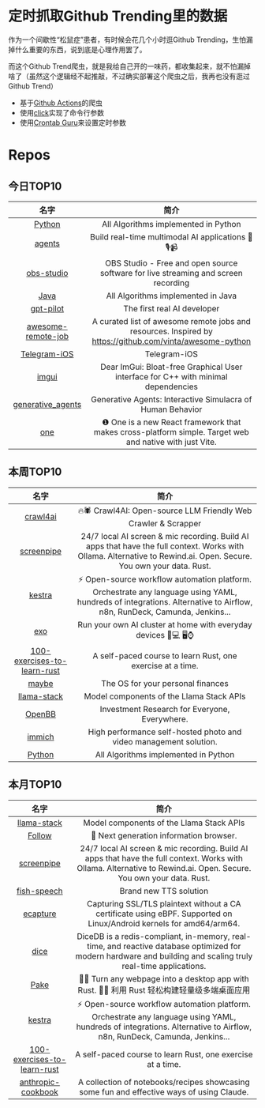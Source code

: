 # 定时抓取Github Trending里的数据

作为一个间歇性“松鼠症”患者，有时候会花几个小时逛Github Trending，生怕漏掉什么重要的东西，说到底是心理作用罢了。

而这个Github Trend爬虫，就是我给自己开的一味药，都收集起来，就不怕漏掉啥了（虽然这个逻辑经不起推敲，不过确实部署这个爬虫之后，我再也没有逛过Github Trend）

* 基于[Github Actions](https://docs.github.com/en/actions)的爬虫
* 使用[click](https://github.com/pallets/click)实现了命令行参数
* 使用[Crontab Guru](https://crontab.guru/)来设置定时参数

# Repos
## 今日TOP10 
<!-- START OF DAILY_TOP10_REPOS -->
| 名字 | 简介 |
| :----: | :----: |
| [Python](https://github.com/TheAlgorithms/Python) | All Algorithms implemented in Python |
| [agents](https://github.com/livekit/agents) | Build real-time multimodal AI applications 🤖🎙️📹 |
| [obs-studio](https://github.com/obsproject/obs-studio) | OBS Studio - Free and open source software for live streaming and screen recording |
| [Java](https://github.com/TheAlgorithms/Java) | All Algorithms implemented in Java |
| [gpt-pilot](https://github.com/Pythagora-io/gpt-pilot) | The first real AI developer |
| [awesome-remote-job](https://github.com/lukasz-madon/awesome-remote-job) | A curated list of awesome remote jobs and resources. Inspired by https://github.com/vinta/awesome-python |
| [Telegram-iOS](https://github.com/TelegramMessenger/Telegram-iOS) | Telegram-iOS |
| [imgui](https://github.com/ocornut/imgui) | Dear ImGui: Bloat-free Graphical User interface for C++ with minimal dependencies |
| [generative_agents](https://github.com/joonspk-research/generative_agents) | Generative Agents: Interactive Simulacra of Human Behavior |
| [one](https://github.com/onejs/one) | ❶ One is a new React framework that makes cross-platform simple. Target web and native with just Vite. |
<!-- END OF DAILY_TOP10_REPOS -->

## 本周TOP10
<!-- START OF WEEKLY_TOP10_REPOS -->
| 名字 | 简介 |
| :----: | :----: |
| [crawl4ai](https://github.com/unclecode/crawl4ai) | 🔥🕷️ Crawl4AI: Open-source LLM Friendly Web Crawler & Scrapper |
| [screenpipe](https://github.com/mediar-ai/screenpipe) | 24/7 local AI screen & mic recording. Build AI apps that have the full context. Works with Ollama. Alternative to Rewind.ai. Open. Secure. You own your data. Rust. |
| [kestra](https://github.com/kestra-io/kestra) | ⚡ Open-source workflow automation platform. Orchestrate any language using YAML, hundreds of integrations. Alternative to Airflow, n8n, RunDeck, Camunda, Jenkins... |
| [exo](https://github.com/exo-explore/exo) | Run your own AI cluster at home with everyday devices 📱💻 🖥️⌚ |
| [100-exercises-to-learn-rust](https://github.com/mainmatter/100-exercises-to-learn-rust) | A self-paced course to learn Rust, one exercise at a time. |
| [maybe](https://github.com/maybe-finance/maybe) | The OS for your personal finances |
| [llama-stack](https://github.com/meta-llama/llama-stack) | Model components of the Llama Stack APIs |
| [OpenBB](https://github.com/OpenBB-finance/OpenBB) | Investment Research for Everyone, Everywhere. |
| [immich](https://github.com/immich-app/immich) | High performance self-hosted photo and video management solution. |
| [Python](https://github.com/TheAlgorithms/Python) | All Algorithms implemented in Python |
<!-- END OF WEEKLY_TOP10_REPOS -->

## 本月TOP10
<!-- START OF MONTHLY_TOP10_REPOS -->
| 名字 | 简介 |
| :----: | :----: |
| [llama-stack](https://github.com/meta-llama/llama-stack) | Model components of the Llama Stack APIs |
| [Follow](https://github.com/RSSNext/Follow) | 🧡 Next generation information browser. |
| [screenpipe](https://github.com/mediar-ai/screenpipe) | 24/7 local AI screen & mic recording. Build AI apps that have the full context. Works with Ollama. Alternative to Rewind.ai. Open. Secure. You own your data. Rust. |
| [fish-speech](https://github.com/fishaudio/fish-speech) | Brand new TTS solution |
| [ecapture](https://github.com/gojue/ecapture) | Capturing SSL/TLS plaintext without a CA certificate using eBPF. Supported on Linux/Android kernels for amd64/arm64. |
| [dice](https://github.com/DiceDB/dice) | DiceDB is a redis-compliant, in-memory, real-time, and reactive database optimized for modern hardware and building and scaling truly real-time applications. |
| [Pake](https://github.com/tw93/Pake) | 🤱🏻 Turn any webpage into a desktop app with Rust. 🤱🏻 利用 Rust 轻松构建轻量级多端桌面应用 |
| [kestra](https://github.com/kestra-io/kestra) | ⚡ Open-source workflow automation platform. Orchestrate any language using YAML, hundreds of integrations. Alternative to Airflow, n8n, RunDeck, Camunda, Jenkins... |
| [100-exercises-to-learn-rust](https://github.com/mainmatter/100-exercises-to-learn-rust) | A self-paced course to learn Rust, one exercise at a time. |
| [anthropic-cookbook](https://github.com/anthropics/anthropic-cookbook) | A collection of notebooks/recipes showcasing some fun and effective ways of using Claude. |
<!-- END OF MONTHLY_TOP10_REPOS -->
